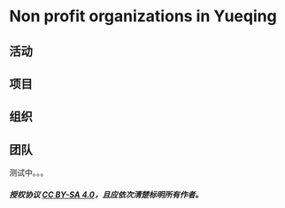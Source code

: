 # Non profit organizations in Yueqing

## 活动

## 项目

## 组织

## 团队
  
  
测试中。。。
  
  
##### 授权协议 [CC BY-SA 4.0](https://creativecommons.org/licenses/by-sa/4.0/)，且应依次清楚标明所有作者。
